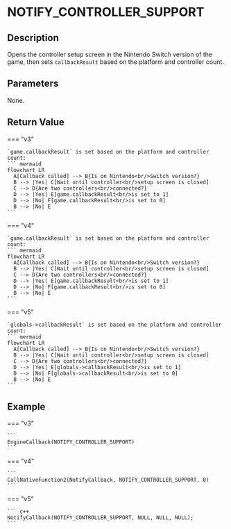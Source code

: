 # NOTIFY_CONTROLLER_SUPPORT

## Description
Opens the controller setup screen in the Nintendo Switch version of the game, then sets `callbackResult` based on the platform and controller count.

## Parameters
None.

## Return Value
=== "v3"

    `game.callbackResult` is set based on the platform and controller count:
    ``` mermaid
    flowchart LR
      A[Callback called] --> B{Is on Nintendo<br/>Switch version?}
      B --> |Yes| C[Wait until controller<br/>setup screen is closed]
      C --> D{Are two controllers<br/>connected?}
      D --> |Yes| E[game.callbackResult<br/>is set to 1]
      D --> |No| F[game.callbackResult<br/>is set to 0]
      B --> |No| E
    ```

=== "v4"

    `game.callbackResult` is set based on the platform and controller count:
    ``` mermaid
    flowchart LR
      A[Callback called] --> B{Is on Nintendo<br/>Switch version?}
      B --> |Yes| C[Wait until controller<br/>setup screen is closed]
      C --> D{Are two controllers<br/>connected?}
      D --> |Yes| E[game.callbackResult<br/>is set to 1]
      D --> |No| F[game.callbackResult<br/>is set to 0]
      B --> |No| E
    ```

=== "v5"

    `globals->callbackResult` is set based on the platform and controller count:
    ``` mermaid
    flowchart LR
      A[Callback called] --> B{Is on Nintendo<br/>Switch version?}
      B --> |Yes| C[Wait until controller<br/>setup screen is closed]
      C --> D{Are two controllers<br/>connected?}
      D --> |Yes| E[globals->callbackResult<br/>is set to 1]
      D --> |No| F[globals->callbackResult<br/>is set to 0]
      B --> |No| E
    ```

## Example
=== "v3"

    ```
    EngineCallback(NOTIFY_CONTROLLER_SUPPORT)
    ```

=== "v4"

    ```
    CallNativeFunction2(NotifyCallback, NOTIFY_CONTROLLER_SUPPORT, 0)
    ```

=== "v5"

    ``` c++
    NotifyCallback(NOTIFY_CONTROLLER_SUPPORT, NULL, NULL, NULL);
    ```